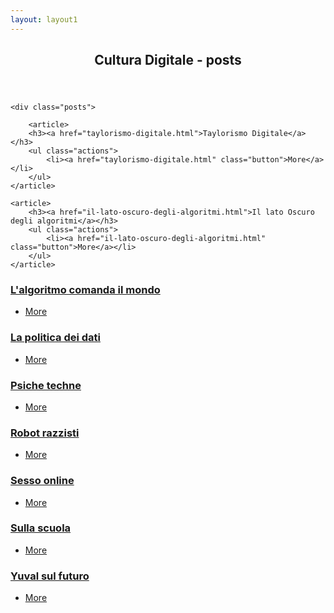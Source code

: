 ```yaml
---
layout: layout1
---
```


<!-- POSTS Section -->
<section>
	<header class="major">
		<h2>Cultura Digitale - posts</h2>
	</header>


	<div class="posts">
	
		<article>
		<h3><a href="taylorismo-digitale.html">Taylorismo Digitale</a></h3>
		<ul class="actions">
			<li><a href="taylorismo-digitale.html" class="button">More</a></li>
		</ul>
	</article>

	<article>
		<h3><a href="il-lato-oscuro-degli-algoritmi.html">Il lato Oscuro degli algoritmi</a></h3>
		<ul class="actions">
			<li><a href="il-lato-oscuro-degli-algoritmi.html" class="button">More</a></li>
		</ul>
	</article>

  <article>
		<h3><a href="l-algoritmo-comanda-il-mondo.html">L'algoritmo comanda il mondo</a></h3>
		<ul class="actions">
			<li><a href="l-algoritmo-comanda-il-mondo.html" class="button">More</a></li>
		</ul>
	</article>

  <article>
    <h3><a href="la-politica-dei-dati.html">La politica dei dati</a></h3>
    <ul class="actions">
      <li><a href="la-politica-dei-dati.html" class="button">More</a></li>
    </ul>
  </article>

  <article>
    <h3><a href="psiche-techne.html">Psiche techne</a></h3>
    <ul class="actions">
      <li><a href="psiche-techne.html" class="button">More</a></li>
    </ul>
  </article>

  <article>
    <h3><a href="robot-razzisti.html">Robot razzisti</a></h3>
    <ul class="actions">
      <li><a href="robot-razzisti.html" class="button">More</a></li>
    </ul>
  </article>


  <article>
    <h3><a href="sesso-online.html">Sesso online</a></h3>
    <ul class="actions">
      <li><a href="sesso-online.html" class="button">More</a></li>
    </ul>
  </article>


  <article>
    <h3><a href="sulla-scuola.html">Sulla scuola</a></h3>
    <ul class="actions">
      <li><a href="sulla-scuola.html" class="button">More</a></li>
    </ul>
  </article>


  <article>
    <h3><a href="yuval-sul-futuro.html">Yuval sul futuro</a></h3>
    <ul class="actions">
      <li><a href="yuval-sul-futuro.html" class="button">More</a></li>
    </ul>
  </article>

  </div>
</section>